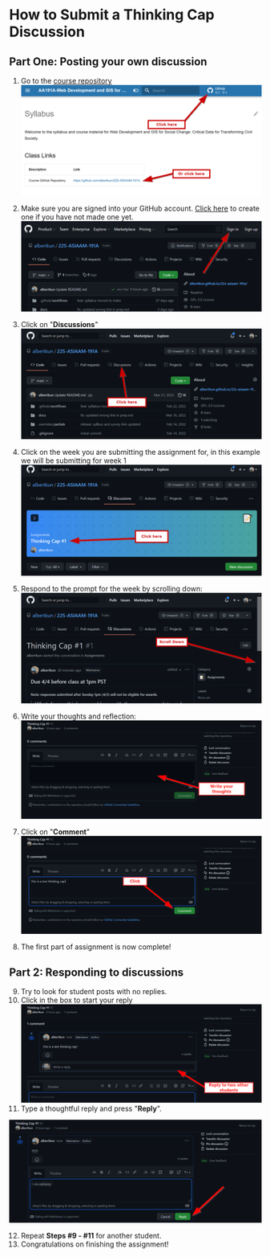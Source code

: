 # How to Submit a Thinking Cap Discussion

## Part One: Posting your own discussion
1. Go to the [course repository](https://github.com/albertkun/22S-ASIAAM-191A)
![.\media/thinkingcap0.png](media/thinkingcaps0.png)
2. Make sure you are signed into your GitHub account. [Click here](https://github.com/signup?ref_cta=Sign+up&ref_loc=header+logged+out&ref_page=%2F%3Cuser-name%3E%2F%3Crepo-name%3E&source=header-repo&source_repo=albertkun%2F211A-ASIAAM-191A) to create one if you have not made one yet.
![.\media/thinkingcap0.png](media/thinkingcaps1.png)
3. Click on "**Discussions**"
![.\media/thinkingcap1.png](media/thinkingcaps2.png)
4. Click on the week you are submitting the assignment for, in this example we will be submitting for week 1![.\media\thinkingcaps2b.png](media/thinkingcaps3.png)
5. Respond to the prompt for the week by scrolling down:
![.\media\thinkingcaps3.png](media/thinkingcaps4a.png)

6. Write your thoughts and reflection:
![.\media/thinkingcaps4.png](media/thinkingcaps4b.png)

7. Click on "**Comment**"
![.\media/thinkingcaps5.png](media/thinkingcaps5.png)
8. The first part of assignment is now complete!

## Part 2: Responding to discussions
9.  Try to look for student posts with no replies. 
10. Click in the box to start your reply
    ![.\media/thinkingcap7.png](media/thinkingcaps6.png)
11. Type a thoughtful reply and press "**Reply**".

![.\media/thinkingcap9.png](media/thinkingcaps7.png)

12. Repeat **Steps #9 - #11** for another student.
13. Congratulations on finishing the assignment!
    